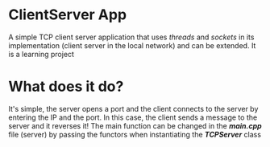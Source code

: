 # ClientServer App

A simple TCP client server application that uses *threads* and *sockets* in its implementation (client server in the local network) and can be extended. It is a learning project


# What does it do?

It's simple, the server opens a port and the client connects to the server by entering the IP and the port. In this case, the client sends a message to the server and it reverses it! The main function can be changed in the ***main.cpp*** file (server) by passing the functors when instantiating the ***TCPServer*** class

